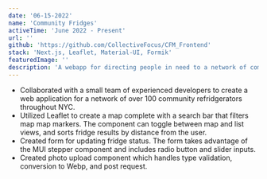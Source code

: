 ```yaml
---
date: '06-15-2022'
name: 'Community Fridges'
activeTime: 'June 2022 - Present'
url: ''
github: 'https://github.com/CollectiveFocus/CFM_Frontend'
stack: 'Next.js, Leaflet, Material-UI, Formik'
featuredImage: ''
description: 'A webapp for directing people in need to a network of community refrigerators in NYC. The platform also empowers volunteers to update the status of a fridge include photos of recent contributions'
---
```


- Collaborated with a small team of experienced developers to create a web application for a network of over 100 community refridgerators throughout NYC.
- Utilized Leaflet to create a map complete with a search bar that filters map map markers. The component can toggle between map and list views, and sorts fridge results by distance from the user.
- Created form for updating fridge status. The form takes advantage of the MUI stepper component and includes radio button and slider inputs.
- Created photo upload component which handles type validation, conversion to Webp, and post request.
